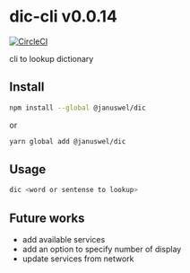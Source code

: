 dic-cli v0.0.14
===

[![CircleCI](https://circleci.com/gh/januswel/dic/tree/master.svg?style=svg)](https://circleci.com/gh/januswel/dic/tree/master)

cli to lookup dictionary

Install
---

```sh
npm install --global @januswel/dic
```

or

```sh
yarn global add @januswel/dic
```

Usage
---

```sh
dic <word or sentense to lookup>
```

Future works
---

- add available services
- add an option to specify number of display
- update services from network
